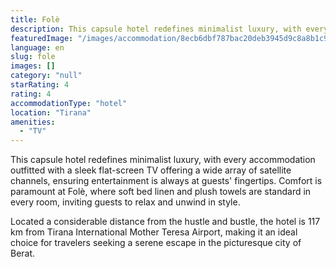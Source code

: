 ```yaml
---
title: Folè
description: This capsule hotel redefines minimalist luxury, with every accommodation outfitted with a sleek flat-screen TV offering a wide array of satellite channels, ensu
featuredImage: "/images/accommodation/8ecb6dbf787bac20deb3945d9c8a8b1c94cc5e64.png"
language: en
slug: fole
images: []
category: "null"
starRating: 4
rating: 4
accommodationType: "hotel"
location: "Tirana"
amenities:
  - "TV"
---
```


This capsule hotel redefines minimalist luxury, with every accommodation outfitted with a sleek flat-screen TV offering a wide array of satellite channels, ensuring entertainment is always at guests' fingertips. Comfort is paramount at Folè, where soft bed linen and plush towels are standard in every room, inviting guests to relax and unwind in style.

Located a considerable distance from the hustle and bustle, the hotel is 117 km from Tirana International Mother Teresa Airport, making it an ideal choice for travelers seeking a serene escape in the picturesque city of Berat.

